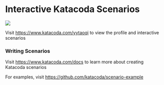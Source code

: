 # Interactive Katacoda Scenarios

[![](http://shields.katacoda.com/katacoda/yytaoqi/count.svg)](https://www.katacoda.com/yytaoqi "Get your profile on Katacoda.com")

Visit https://www.katacoda.com/yytaoqi to view the profile and interactive scenarios

### Writing Scenarios
Visit https://www.katacoda.com/docs to learn more about creating Katacoda scenarios

For examples, visit https://github.com/katacoda/scenario-example
